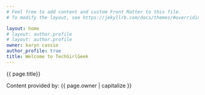 ```yaml
---
# Feel free to add content and custom Front Matter to this file.
# To modify the layout, see https://jekyllrb.com/docs/themes/#overriding-theme-defaults

layout: home
# layout: author.profile
# layout: author.profile
owner: karyn cassio
author_profile: true
title: Welcome to TechGirlGeek
---
```

{{ page.title}}

Content provided by: {{ page.owner | capitalize }}
